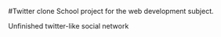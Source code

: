 #Twitter clone
School project for the web development subject.

Unfinished twitter-like social network
